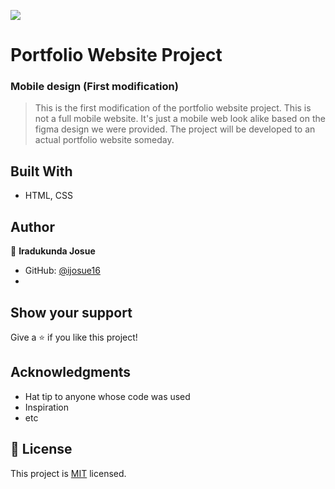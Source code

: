 ![](https://img.shields.io/badge/Microverse-blueviolet)

# Portfolio Website Project
### Mobile design (First modification)

> This is the first modification of the portfolio website project. This is not a  full mobile website. It's just a mobile web look alike based on the figma design we were provided. The project will be developed to an actual portfolio website someday. 




## Built With

- HTML, CSS


## Author

👤 **Iradukunda Josue**
- GitHub: [@ijosue16](https://github.com/ijosue16)
- 


## Show your support

Give a ⭐️ if you like this project!

## Acknowledgments

- Hat tip to anyone whose code was used
- Inspiration
- etc

## 📝 License

This project is [MIT](./MIT.md) licensed.

